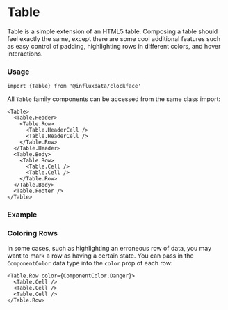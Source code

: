 # Table

Table is a simple extension of an HTML5 table. Composing a table should feel exactly the same, except there are some cool additional features such as easy control of padding, highlighting rows in different colors, and hover interactions. 

### Usage
```tsx
import {Table} from '@influxdata/clockface'
```
All `Table` family components can be accessed from the same class import:
```tsx
<Table>
  <Table.Header>
    <Table.Row>
      <Table.HeaderCell />
      <Table.HeaderCell />
    </Table.Row>
  </Table.Header>
  <Table.Body>
    <Table.Row>
      <Table.Cell />
      <Table.Cell />
    </Table.Row>
  </Table.Body>
  <Table.Footer />
</Table>
```

### Example
<!-- STORY -->

### Coloring Rows

In some cases, such as highlighting an erroneous row of data, you may want to mark a row as having a certain state. You can pass in the `ComponentColor` data type into the `color` prop of each row:

```tsx
<Table.Row color={ComponentColor.Danger}>
  <Table.Cell />
  <Table.Cell />
  <Table.Cell />
</Table.Row>
```

<!-- STORY HIDE START -->

<!-- STORY HIDE END -->

<!-- PROPS -->
